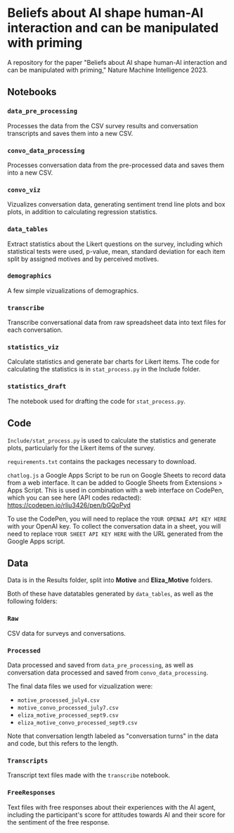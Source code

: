# Beliefs about AI shape human-AI interaction and can be manipulated with priming
A repository for the paper "Beliefs about AI shape human-AI interaction and can be manipulated with priming," Nature Machine Intelligence 2023. 

## Notebooks 

### `data_pre_processing`

Processes the data from the CSV survey results and conversation transcripts and saves them into a new CSV. 

### `convo_data_processing`
Processes conversation data from the pre-processed data and saves them into a new CSV. 

### `convo_viz`
Vizualizes conversation data, generating sentiment trend line plots and box plots, in addition to calculating regression statistics. 

### `data_tables` 
Extract statistics about the Likert questions on the survey, including which statistical tests were used, p-value, mean, standard deviation for each item split by assigned motives and by perceived motives. 

### `demographics` 
A few simple vizualizations of demographics. 

### `transcribe` 
Transcribe conversational data from raw spreadsheet data into text files for each conversation. 

### `statistics_viz` 
Calculate statistics and generate bar charts for Likert items. The code for calculating the statistics is in `stat_process.py` in the Include folder. 

### `statistics_draft` 
The notebook used for drafting the code for `stat_process.py`. 

## Code 

`Include/stat_process.py` is used to calculate the statistics and generate plots, particularly for the Likert items of the survey. 

`requirements.txt` contains the packages necessary to download. 

`chatlog.js` a Google Apps Script to be run on Google Sheets to record data from a web interface. It can be added to Google Sheets from Extensions > Apps Script. This is used in combination with a web interface on CodePen, which you can see here (API codes redacted): https://codepen.io/rliu3426/pen/bGQoPyd 

To use the CodePen, you will need to replace the `YOUR OPENAI API KEY HERE` with your OpenAI key. To collect the conversation data in a sheet, you will need to replace `YOUR SHEET API KEY HERE` with the URL generated from the Google Apps script.

## Data

Data is in the Results folder, split into **Motive** and **Eliza_Motive** folders. 

Both of these have datatables generated by `data_tables`, as well as the following folders: 

### `Raw` 
CSV data for surveys and conversations. 

### `Processed` 
Data processed and saved from `data_pre_processing`, as well as conversation data processed and saved from `convo_data_processing`. 

The final data files we used for vizualization were:
- `motive_processed_july4.csv`
- `motive_convo_processed_july7.csv`
- `eliza_motive_processed_sept9.csv`
- `eliza_motive_convo_processed_sept9.csv`

Note that conversation length labeled as "conversation turns" in the data and code, but this refers to the length. 

### `Transcripts` 
Transcript text files made with the `transcribe` notebook. 

### `FreeResponses` 
Text files with free responses about their experiences with the AI agent, including the participant's score for attitudes towards AI and their score for the sentiment of the free response. 
